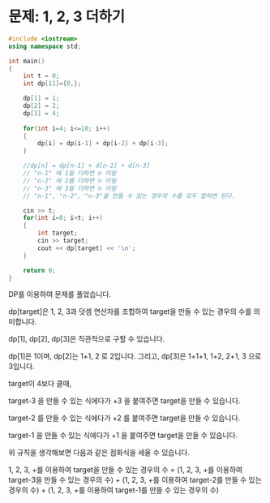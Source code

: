 # 문제: 1, 2, 3 더하기

```cpp
#include <iostream>
using namespace std;

int main()
{
    int t = 0;
    int dp[11]={0,};

    dp[1] = 1;
    dp[2] = 2;
    dp[3] = 4;
    
    for(int i=4; i<=10; i++)
    {
        dp[i] = dp[i-1] + dp[i-2] + dp[i-3];
    }

    //dp[n] = dp[n-1] + d[n-2] + d[n-3]
    // "n-1" 에 1을 더하면 n 이됨
    // "n-2" 에 2를 더하면 n 이됨
    // "n-3" 에 3을 더하면 n 이됨
    // "n-1", "n-2", "n-3"을 만들 수 있는 경우의 수를 모두 합하면 된다.

    cin >> t;
    for(int i=0; i<t; i++)
    {
        int target;
        cin >> target;
        cout << dp[target] << '\n';
    }

    return 0;
}
```

DP를 이용하여 문제를 풀었습니다.

dp[target]은 1, 2, 3과 덧셈 연산자를 조합하여 target을 만들 수 있는 경우의 수를 의미합니다.

dp[1], dp[2], dp[3]은 직관적으로 구할 수 있습니다.

dp[1]은 1이며, dp[2]는 1+1, 2 로 2입니다. 그리고, dp[3]은 1+1+1, 1+2, 2+1, 3 으로 3입니다.

target이 4보다 클때,

target-3 을 만들 수 있는 식에다가 +3 을 붙여주면 target을 만들 수 있습니다.

target-2 를 만들 수 있는 식에다가 +2 를 붙여주면 target을 만들 수 있습니다.

target-1 을 만들 수 있는 식에다가 +1 을 붙여주면 target을 만들 수 있습니다.

위 규칙을 생각해보면 다음과 같은 점화식을 세울 수 있습니다.


1, 2, 3, +를 이용하여 target을 만들 수 있는 경우의 수 = (1, 2, 3, +를 이용하여 target-3을 만들 수 있는 경우의 수) + (1, 2, 3, +를 이용하여 target-2를 만들 수 있는 경우의 수) + (1, 2, 3, +를 이용하여 target-1를 만들 수 있는 경우의 수)
